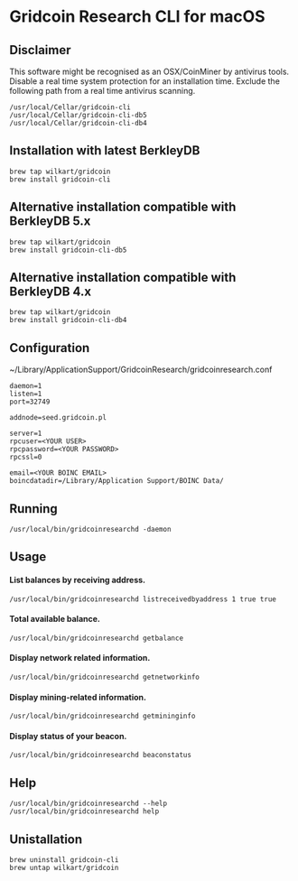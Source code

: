 # Gridcoin Research CLI for macOS


## Disclaimer
This software might be recognised as an OSX/CoinMiner by antivirus tools. 
Disable a real time system protection for an installation time. 
Exclude the following path from a real time antivirus scanning. 
    
    /usr/local/Cellar/gridcoin-cli
    /usr/local/Cellar/gridcoin-cli-db5
    /usr/local/Cellar/gridcoin-cli-db4


## Installation with latest BerkleyDB

    brew tap wilkart/gridcoin
    brew install gridcoin-cli

## Alternative installation compatible with BerkleyDB 5.x

    brew tap wilkart/gridcoin
    brew install gridcoin-cli-db5

## Alternative installation compatible with BerkleyDB 4.x

    brew tap wilkart/gridcoin
    brew install gridcoin-cli-db4


## Configuration
~/Library/ApplicationSupport/GridcoinResearch/gridcoinresearch.conf

    daemon=1
    listen=1
    port=32749

    addnode=seed.gridcoin.pl

    server=1
    rpcuser=<YOUR USER>
    rpcpassword=<YOUR PASSWORD>
    rpcssl=0
    
    email=<YOUR BOINC EMAIL>
    boincdatadir=/Library/Application Support/BOINC Data/


## Running
    /usr/local/bin/gridcoinresearchd -daemon

## Usage

#### List balances by receiving address.
    /usr/local/bin/gridcoinresearchd listreceivedbyaddress 1 true true

#### Total available balance.
    /usr/local/bin/gridcoinresearchd getbalance

#### Display network related information.
    /usr/local/bin/gridcoinresearchd getnetworkinfo

#### Display mining-related information.
    /usr/local/bin/gridcoinresearchd getmininginfo

#### Display status of your beacon.
    /usr/local/bin/gridcoinresearchd beaconstatus


## Help
    /usr/local/bin/gridcoinresearchd --help
    /usr/local/bin/gridcoinresearchd help


## Unistallation

    brew uninstall gridcoin-cli
    brew untap wilkart/gridcoin
